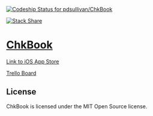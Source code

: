 [ ![Codeship Status for pdsullivan/ChkBook](https://codeship.com/projects/22df89d0-5667-0132-185d-22e6be3a6f3f/status)](https://codeship.com/projects/49546)

[![Stack Share](http://img.shields.io/badge/tech-stack-0690fa.svg?style=flat)](http://stackshare.io/pdsullivan/chkbook-app)


[ChkBook](https://github.com/pdsullivan/ChkBook)
=======

[Link to iOS App Store](https://itunes.apple.com/us/app/chkbook/id927749479?ls=1&mt=8)

[Trello Board](https://trello.com/b/e9qm7kKX)

## License

ChkBook is licensed under the MIT Open Source license.
